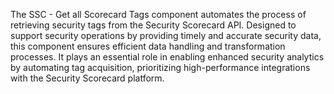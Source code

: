 The SSC - Get all Scorecard Tags component automates the process of retrieving security tags from the Security Scorecard API. Designed to support security operations by providing timely and accurate security data, this component ensures efficient data handling and transformation processes. It plays an essential role in enabling enhanced security analytics by automating tag acquisition, prioritizing high-performance integrations with the Security Scorecard platform.
